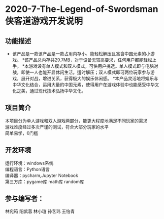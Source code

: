# 2020-7-The-Legend-of-Swordsman侠客道游戏开发说明

## 功能描述
* 该产品是一款该产品是一款占用内存小、能轻松解压且富含中国元素的小游戏。
*该产品总内存共29.7MB，对于设备无较高要求，任何用户都能轻松上手。
*本游戏设有单人模式和双人模式，可供用户挑选。单人模式即与电脑对战，即使一人也能开启休闲生活，适时解压；双人模式即可两位玩家参与游戏，展开对战，增进关系，获得极大的娱乐休闲感。
*本产品灵活地将娱乐与中华文化结合，运用大量的中国元素，使得用户在游戏体验中也能感受中华文化之美，通过现代技术弘扬中华文化。

## 项目简介
本项目分为单人游戏和双人游戏两部分，能更大程度地满足不同玩家的需求  
游戏难度经过多次严谨的测试，符合大部分玩家的水平  
简单易学，0门槛  

## 开发环境
运行环境：windows系统  
编程语言：Python语言  
编译器：pycharm,Jupyter Notebook  
第三方库：pygame库 math库 random库  

## 参与编写者：
林宛筠 阳紫蓉 林小瑄 孙艺玮 王怡青
